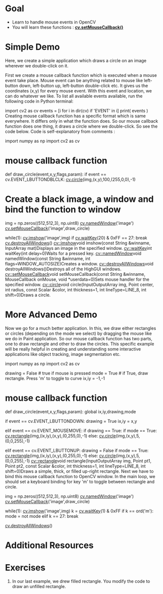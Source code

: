 
# Goal

* Learn to handle mouse events in OpenCV
* You will learn these functions : **[cv.setMouseCallback()](../../d7/dfc/group__highgui.html#ga89e7806b0a616f6f1d502bd8c183ad3e "Sets mouse handler for the specified window.")**

# Simple Demo

Here, we create a simple application which draws a circle on an image wherever we double-click on it.

First we create a mouse callback function which is executed when a mouse event take place. Mouse event can be anything related to mouse like left-button down, left-button up, left-button double-click etc. It gives us the coordinates (x,y) for every mouse event. With this event and location, we can do whatever we like. To list all available events available, run the following code in Python terminal: 

import cv2 as cv
events = [i for i in dir(cv) if 'EVENT' in i]
print( events )
 Creating mouse callback function has a specific format which is same everywhere. It differs only in what the function does. So our mouse callback function does one thing, it draws a circle where we double-click. So see the code below. Code is self-explanatory from comments : 

import numpy as np
import cv2 as cv

# mouse callback function
def draw\_circle(event,x,y,flags,param):
 if event == cv.EVENT\_LBUTTONDBLCLK:
 [cv.circle](../../d6/d6e/group__imgproc__draw.html#gaf10604b069374903dbd0f0488cb43670 "../../d6/d6e/group__imgproc__draw.html#gaf10604b069374903dbd0f0488cb43670")(img,(x,y),100,(255,0,0),-1)

# Create a black image, a window and bind the function to window
img = np.zeros((512,512,3), np.uint8)
[cv.namedWindow](../../d7/dfc/group__highgui.html#ga5afdf8410934fd099df85c75b2e0888b "../../d7/dfc/group__highgui.html#ga5afdf8410934fd099df85c75b2e0888b")('image')
[cv.setMouseCallback](../../d7/dfc/group__highgui.html#ga89e7806b0a616f6f1d502bd8c183ad3e "../../d7/dfc/group__highgui.html#ga89e7806b0a616f6f1d502bd8c183ad3e")('image',draw\_circle)

while(1):
 [cv.imshow](../../d7/dfc/group__highgui.html#ga453d42fe4cb60e5723281a89973ee563 "../../d7/dfc/group__highgui.html#ga453d42fe4cb60e5723281a89973ee563")('image',img)
 if [cv.waitKey](../../d7/dfc/group__highgui.html#ga5628525ad33f52eab17feebcfba38bd7 "../../d7/dfc/group__highgui.html#ga5628525ad33f52eab17feebcfba38bd7")(20) & 0xFF == 27:
 break
[cv.destroyAllWindows](../../d7/dfc/group__highgui.html#ga6b7fc1c1a8960438156912027b38f481 "../../d7/dfc/group__highgui.html#ga6b7fc1c1a8960438156912027b38f481")()
[cv::imshow](../../d7/dfc/group__highgui.html#ga453d42fe4cb60e5723281a89973ee563 "../../d7/dfc/group__highgui.html#ga453d42fe4cb60e5723281a89973ee563")void imshow(const String &winname, InputArray mat)Displays an image in the specified window.
[cv::waitKey](../../d7/dfc/group__highgui.html#ga5628525ad33f52eab17feebcfba38bd7 "../../d7/dfc/group__highgui.html#ga5628525ad33f52eab17feebcfba38bd7")int waitKey(int delay=0)Waits for a pressed key.
[cv::namedWindow](../../d7/dfc/group__highgui.html#ga5afdf8410934fd099df85c75b2e0888b "../../d7/dfc/group__highgui.html#ga5afdf8410934fd099df85c75b2e0888b")void namedWindow(const String &winname, int flags=WINDOW\_AUTOSIZE)Creates a window.
[cv::destroyAllWindows](../../d7/dfc/group__highgui.html#ga6b7fc1c1a8960438156912027b38f481 "../../d7/dfc/group__highgui.html#ga6b7fc1c1a8960438156912027b38f481")void destroyAllWindows()Destroys all of the HighGUI windows.
[cv::setMouseCallback](../../d7/dfc/group__highgui.html#ga89e7806b0a616f6f1d502bd8c183ad3e "../../d7/dfc/group__highgui.html#ga89e7806b0a616f6f1d502bd8c183ad3e")void setMouseCallback(const String &winname, MouseCallback onMouse, void \*userdata=0)Sets mouse handler for the specified window.
[cv::circle](../../d6/d6e/group__imgproc__draw.html#gaf10604b069374903dbd0f0488cb43670 "../../d6/d6e/group__imgproc__draw.html#gaf10604b069374903dbd0f0488cb43670")void circle(InputOutputArray img, Point center, int radius, const Scalar &color, int thickness=1, int lineType=LINE\_8, int shift=0)Draws a circle.
 # More Advanced Demo

Now we go for a much better application. In this, we draw either rectangles or circles (depending on the mode we select) by dragging the mouse like we do in Paint application. So our mouse callback function has two parts, one to draw rectangle and other to draw the circles. This specific example will be really helpful in creating and understanding some interactive applications like object tracking, image segmentation etc. 

import numpy as np
import cv2 as cv

drawing = False # true if mouse is pressed
mode = True # if True, draw rectangle. Press 'm' to toggle to curve
ix,iy = -1,-1

# mouse callback function
def draw\_circle(event,x,y,flags,param):
 global ix,iy,drawing,mode

 if event == cv.EVENT\_LBUTTONDOWN:
 drawing = True
 ix,iy = x,y

 elif event == cv.EVENT\_MOUSEMOVE:
 if drawing == True:
 if mode == True:
 [cv.rectangle](../../d6/d6e/group__imgproc__draw.html#ga07d2f74cadcf8e305e810ce8eed13bc9 "../../d6/d6e/group__imgproc__draw.html#ga07d2f74cadcf8e305e810ce8eed13bc9")(img,(ix,iy),(x,y),(0,255,0),-1)
 else:
 [cv.circle](../../d6/d6e/group__imgproc__draw.html#gaf10604b069374903dbd0f0488cb43670 "../../d6/d6e/group__imgproc__draw.html#gaf10604b069374903dbd0f0488cb43670")(img,(x,y),5,(0,0,255),-1)

 elif event == cv.EVENT\_LBUTTONUP:
 drawing = False
 if mode == True:
 [cv.rectangle](../../d6/d6e/group__imgproc__draw.html#ga07d2f74cadcf8e305e810ce8eed13bc9 "../../d6/d6e/group__imgproc__draw.html#ga07d2f74cadcf8e305e810ce8eed13bc9")(img,(ix,iy),(x,y),(0,255,0),-1)
 else:
 [cv.circle](../../d6/d6e/group__imgproc__draw.html#gaf10604b069374903dbd0f0488cb43670 "../../d6/d6e/group__imgproc__draw.html#gaf10604b069374903dbd0f0488cb43670")(img,(x,y),5,(0,0,255),-1)
[cv::rectangle](../../d6/d6e/group__imgproc__draw.html#ga07d2f74cadcf8e305e810ce8eed13bc9 "../../d6/d6e/group__imgproc__draw.html#ga07d2f74cadcf8e305e810ce8eed13bc9")void rectangle(InputOutputArray img, Point pt1, Point pt2, const Scalar &color, int thickness=1, int lineType=LINE\_8, int shift=0)Draws a simple, thick, or filled up-right rectangle.
 Next we have to bind this mouse callback function to OpenCV window. In the main loop, we should set a keyboard binding for key 'm' to toggle between rectangle and circle. 

img = np.zeros((512,512,3), np.uint8)
[cv.namedWindow](../../d7/dfc/group__highgui.html#ga5afdf8410934fd099df85c75b2e0888b "../../d7/dfc/group__highgui.html#ga5afdf8410934fd099df85c75b2e0888b")('image')
[cv.setMouseCallback](../../d7/dfc/group__highgui.html#ga89e7806b0a616f6f1d502bd8c183ad3e "../../d7/dfc/group__highgui.html#ga89e7806b0a616f6f1d502bd8c183ad3e")('image',draw\_circle)

while(1):
 [cv.imshow](../../d7/dfc/group__highgui.html#ga453d42fe4cb60e5723281a89973ee563 "../../d7/dfc/group__highgui.html#ga453d42fe4cb60e5723281a89973ee563")('image',img)
 k = [cv.waitKey](../../d7/dfc/group__highgui.html#ga5628525ad33f52eab17feebcfba38bd7 "../../d7/dfc/group__highgui.html#ga5628525ad33f52eab17feebcfba38bd7")(1) & 0xFF
 if k == ord('m'):
 mode = not mode
 elif k == 27:
 break

[cv.destroyAllWindows](../../d7/dfc/group__highgui.html#ga6b7fc1c1a8960438156912027b38f481 "../../d7/dfc/group__highgui.html#ga6b7fc1c1a8960438156912027b38f481")()
 # Additional Resources

# Exercises

1. In our last example, we drew filled rectangle. You modify the code to draw an unfilled rectangle.

